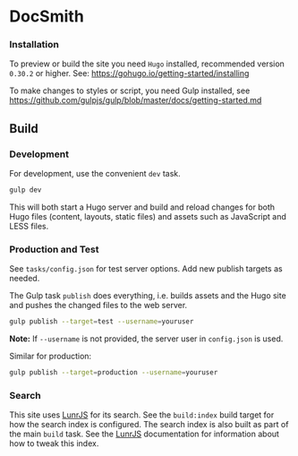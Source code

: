 # DocSmith

### Installation

To preview or build the site you need `Hugo` installed, recommended version `0.30.2` or higher. See: https://gohugo.io/getting-started/installing

To make changes to styles or script, you need Gulp installed, see https://github.com/gulpjs/gulp/blob/master/docs/getting-started.md
 
## Build

### Development

For development, use the convenient `dev` task.

```bash
gulp dev
```

This will both start a Hugo server and build and reload changes for both Hugo files (content, layouts, static files) and assets such as JavaScript and LESS files.


### Production and Test

See `tasks/config.json` for test server options. Add new publish targets as needed.

The Gulp task `publish` does everything, i.e. builds assets and the Hugo site and pushes the changed files to the web server.

```bash
gulp publish --target=test --username=youruser
````

**Note:** If `--username` is not provided, the server user in `config.json` is used.

Similar for production:

```bash
gulp publish --target=production --username=youruser
````

### Search

This site uses [LunrJS](https://lunrjs.com/) for its search. See the `build:index` build target for how the search index is configured. The search index is also built as part of the main `build` task. See the [LunrJS](https://lunrjs.com/guides/upgrading.html#index-building) documentation for information about how to tweak this index.

